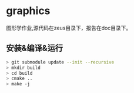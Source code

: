 # graphics

图形学作业,源代码在zeus目录下，报告在doc目录下。

## 安装&编译&运行

```sh
> git submodule update --init --recursive
> mkdir build
> cd build
> cmake ..
> make -j
```
